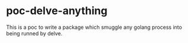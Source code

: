 # poc-delve-anything
This is a poc to write a package which smuggle any golang process into being runned by delve.
